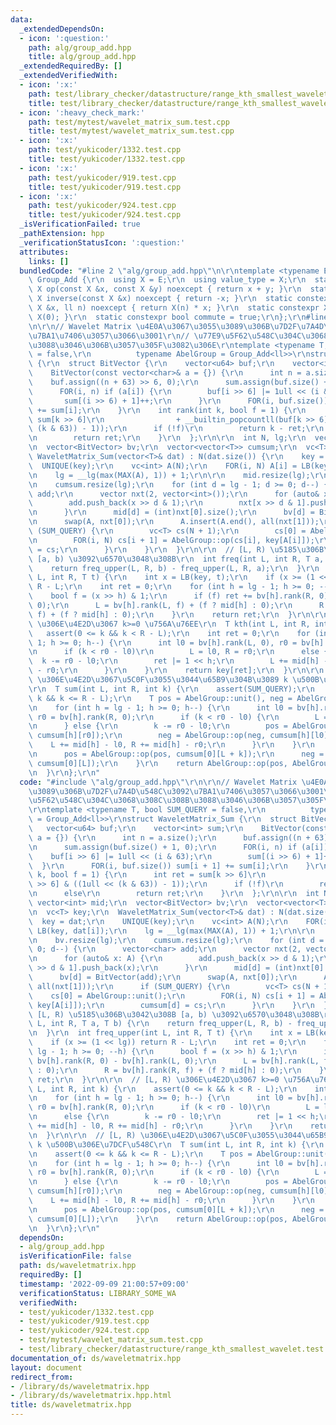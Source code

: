 ```yaml
---
data:
  _extendedDependsOn:
  - icon: ':question:'
    path: alg/group_add.hpp
    title: alg/group_add.hpp
  _extendedRequiredBy: []
  _extendedVerifiedWith:
  - icon: ':x:'
    path: test/library_checker/datastructure/range_kth_smallest_wavelet.test.cpp
    title: test/library_checker/datastructure/range_kth_smallest_wavelet.test.cpp
  - icon: ':heavy_check_mark:'
    path: test/mytest/wavelet_matrix_sum.test.cpp
    title: test/mytest/wavelet_matrix_sum.test.cpp
  - icon: ':x:'
    path: test/yukicoder/1332.test.cpp
    title: test/yukicoder/1332.test.cpp
  - icon: ':x:'
    path: test/yukicoder/919.test.cpp
    title: test/yukicoder/919.test.cpp
  - icon: ':x:'
    path: test/yukicoder/924.test.cpp
    title: test/yukicoder/924.test.cpp
  _isVerificationFailed: true
  _pathExtension: hpp
  _verificationStatusIcon: ':question:'
  attributes:
    links: []
  bundledCode: "#line 2 \"alg/group_add.hpp\"\n\r\ntemplate <typename E>\r\nstruct\
    \ Group_Add {\r\n  using X = E;\r\n  using value_type = X;\r\n  static constexpr\
    \ X op(const X &x, const X &y) noexcept { return x + y; }\r\n  static constexpr\
    \ X inverse(const X &x) noexcept { return -x; }\r\n  static constexpr X power(const\
    \ X &x, ll n) noexcept { return X(n) * x; }\r\n  static constexpr X unit() { return\
    \ X(0); }\r\n  static constexpr bool commute = true;\r\n};\r\n#line 2 \"ds/waveletmatrix.hpp\"\
    \n\r\n// Wavelet Matrix \u4E0A\u3067\u3055\u3089\u306B\u7D2F\u7A4D\u548C\u3092\
    \u7BA1\u7406\u3057\u3066\u3001\r\n// \u77E9\u5F62\u548C\u304C\u3068\u308C\u308B\
    \u3088\u3046\u306B\u3057\u305F\u3082\u306E\r\ntemplate <typename T, bool SUM_QUERY\
    \ = false,\r\n          typename AbelGroup = Group_Add<ll>>\r\nstruct WaveletMatrix_Sum\
    \ {\r\n  struct BitVector {\r\n    vector<u64> buf;\r\n    vector<int> sum;\r\n\
    \    BitVector(const vector<char>& a = {}) {\r\n      int n = a.size();\r\n  \
    \    buf.assign((n + 63) >> 6, 0);\r\n      sum.assign(buf.size() + 1, 0);\r\n\
    \      FOR(i, n) if (a[i]) {\r\n        buf[i >> 6] |= 1ull << (i & 63);\r\n \
    \       sum[(i >> 6) + 1]++;\r\n      }\r\n      FOR(i, buf.size()) sum[i + 1]\
    \ += sum[i];\r\n    }\r\n    int rank(int k, bool f = 1) {\r\n      int ret =\
    \ sum[k >> 6]\r\n                + __builtin_popcountll(buf[k >> 6] & ((1ull <<\
    \ (k & 63)) - 1));\r\n      if (!f)\r\n        return k - ret;\r\n      else\r\
    \n        return ret;\r\n    }\r\n  };\r\n\r\n  int N, lg;\r\n  vector<int> mid;\r\
    \n  vector<BitVector> bv;\r\n  vector<vector<T>> cumsum;\r\n  vc<T> key;\r\n \
    \ WaveletMatrix_Sum(vector<T>& dat) : N(dat.size()) {\r\n    key = dat;\r\n  \
    \  UNIQUE(key);\r\n    vc<int> A(N);\r\n    FOR(i, N) A[i] = LB(key, dat[i]);\r\
    \n    lg = __lg(max(MAX(A), 1)) + 1;\r\n\r\n    mid.resize(lg);\r\n    bv.resize(lg);\r\
    \n    cumsum.resize(lg);\r\n    for (int d = lg - 1; d >= 0; d--) {\r\n      vector<char>\
    \ add;\r\n      vector nxt(2, vector<int>());\r\n      for (auto& x: A) {\r\n\
    \        add.push_back(x >> d & 1);\r\n        nxt[x >> d & 1].push_back(x);\r\
    \n      }\r\n      mid[d] = (int)nxt[0].size();\r\n      bv[d] = BitVector(add);\r\
    \n      swap(A, nxt[0]);\r\n      A.insert(A.end(), all(nxt[1]));\r\n      if\
    \ (SUM_QUERY) {\r\n        vc<T> cs(N + 1);\r\n        cs[0] = AbelGroup::unit();\r\
    \n        FOR(i, N) cs[i + 1] = AbelGroup::op(cs[i], key[A[i]]);\r\n        cumsum[d]\
    \ = cs;\r\n      }\r\n    }\r\n  }\r\n\r\n  // [L, R) \u5185\u306B\u3042\u308B\
    \ [a, b) \u3092\u6570\u3048\u308B\r\n  int freq(int L, int R, T a, T b) {\r\n\
    \    return freq_upper(L, R, b) - freq_upper(L, R, a);\r\n  }\r\n  int freq_upper(int\
    \ L, int R, T t) {\r\n    int x = LB(key, t);\r\n    if (x >= (1 << lg)) return\
    \ R - L;\r\n    int ret = 0;\r\n    for (int h = lg - 1; h >= 0; --h) {\r\n  \
    \    bool f = (x >> h) & 1;\r\n      if (f) ret += bv[h].rank(R, 0) - bv[h].rank(L,\
    \ 0);\r\n      L = bv[h].rank(L, f) + (f ? mid[h] : 0);\r\n      R = bv[h].rank(R,\
    \ f) + (f ? mid[h] : 0);\r\n    }\r\n    return ret;\r\n  }\r\n\r\n  // [L, R)\
    \ \u306E\u4E2D\u3067 k>=0 \u756A\u76EE\r\n  T kth(int L, int R, int k) {\r\n \
    \   assert(0 <= k && k < R - L);\r\n    int ret = 0;\r\n    for (int h = lg -\
    \ 1; h >= 0; h--) {\r\n      int l0 = bv[h].rank(L, 0), r0 = bv[h].rank(R, 0);\r\
    \n      if (k < r0 - l0)\r\n        L = l0, R = r0;\r\n      else {\r\n      \
    \  k -= r0 - l0;\r\n        ret |= 1 << h;\r\n        L += mid[h] - l0, R += mid[h]\
    \ - r0;\r\n      }\r\n    }\r\n    return key[ret];\r\n  }\r\n\r\n  // [L, R)\
    \ \u306E\u4E2D\u3067\u5C0F\u3055\u3044\u65B9\u304B\u3089 k \u500B\u306E\u7DCF\u548C\
    \r\n  T sum(int L, int R, int k) {\r\n    assert(SUM_QUERY);\r\n    assert(0 <=\
    \ k && k <= R - L);\r\n    T pos = AbelGroup::unit(), neg = AbelGroup::unit();\r\
    \n    for (int h = lg - 1; h >= 0; h--) {\r\n      int l0 = bv[h].rank(L, 0),\
    \ r0 = bv[h].rank(R, 0);\r\n      if (k < r0 - l0) {\r\n        L = l0, R = r0;\r\
    \n      } else {\r\n        k -= r0 - l0;\r\n        pos = AbelGroup::op(pos,\
    \ cumsum[h][r0]);\r\n        neg = AbelGroup::op(neg, cumsum[h][l0]);\r\n    \
    \    L += mid[h] - l0, R += mid[h] - r0;\r\n      }\r\n    }\r\n    if (k) {\r\
    \n      pos = AbelGroup::op(pos, cumsum[0][L + k]);\r\n      neg = AbelGroup::op(neg,\
    \ cumsum[0][L]);\r\n    }\r\n    return AbelGroup::op(pos, AbelGroup::inverse(neg));\r\
    \n  }\r\n};\r\n"
  code: "#include \"alg/group_add.hpp\"\r\n\r\n// Wavelet Matrix \u4E0A\u3067\u3055\
    \u3089\u306B\u7D2F\u7A4D\u548C\u3092\u7BA1\u7406\u3057\u3066\u3001\r\n// \u77E9\
    \u5F62\u548C\u304C\u3068\u308C\u308B\u3088\u3046\u306B\u3057\u305F\u3082\u306E\
    \r\ntemplate <typename T, bool SUM_QUERY = false,\r\n          typename AbelGroup\
    \ = Group_Add<ll>>\r\nstruct WaveletMatrix_Sum {\r\n  struct BitVector {\r\n \
    \   vector<u64> buf;\r\n    vector<int> sum;\r\n    BitVector(const vector<char>&\
    \ a = {}) {\r\n      int n = a.size();\r\n      buf.assign((n + 63) >> 6, 0);\r\
    \n      sum.assign(buf.size() + 1, 0);\r\n      FOR(i, n) if (a[i]) {\r\n    \
    \    buf[i >> 6] |= 1ull << (i & 63);\r\n        sum[(i >> 6) + 1]++;\r\n    \
    \  }\r\n      FOR(i, buf.size()) sum[i + 1] += sum[i];\r\n    }\r\n    int rank(int\
    \ k, bool f = 1) {\r\n      int ret = sum[k >> 6]\r\n                + __builtin_popcountll(buf[k\
    \ >> 6] & ((1ull << (k & 63)) - 1));\r\n      if (!f)\r\n        return k - ret;\r\
    \n      else\r\n        return ret;\r\n    }\r\n  };\r\n\r\n  int N, lg;\r\n \
    \ vector<int> mid;\r\n  vector<BitVector> bv;\r\n  vector<vector<T>> cumsum;\r\
    \n  vc<T> key;\r\n  WaveletMatrix_Sum(vector<T>& dat) : N(dat.size()) {\r\n  \
    \  key = dat;\r\n    UNIQUE(key);\r\n    vc<int> A(N);\r\n    FOR(i, N) A[i] =\
    \ LB(key, dat[i]);\r\n    lg = __lg(max(MAX(A), 1)) + 1;\r\n\r\n    mid.resize(lg);\r\
    \n    bv.resize(lg);\r\n    cumsum.resize(lg);\r\n    for (int d = lg - 1; d >=\
    \ 0; d--) {\r\n      vector<char> add;\r\n      vector nxt(2, vector<int>());\r\
    \n      for (auto& x: A) {\r\n        add.push_back(x >> d & 1);\r\n        nxt[x\
    \ >> d & 1].push_back(x);\r\n      }\r\n      mid[d] = (int)nxt[0].size();\r\n\
    \      bv[d] = BitVector(add);\r\n      swap(A, nxt[0]);\r\n      A.insert(A.end(),\
    \ all(nxt[1]));\r\n      if (SUM_QUERY) {\r\n        vc<T> cs(N + 1);\r\n    \
    \    cs[0] = AbelGroup::unit();\r\n        FOR(i, N) cs[i + 1] = AbelGroup::op(cs[i],\
    \ key[A[i]]);\r\n        cumsum[d] = cs;\r\n      }\r\n    }\r\n  }\r\n\r\n  //\
    \ [L, R) \u5185\u306B\u3042\u308B [a, b) \u3092\u6570\u3048\u308B\r\n  int freq(int\
    \ L, int R, T a, T b) {\r\n    return freq_upper(L, R, b) - freq_upper(L, R, a);\r\
    \n  }\r\n  int freq_upper(int L, int R, T t) {\r\n    int x = LB(key, t);\r\n\
    \    if (x >= (1 << lg)) return R - L;\r\n    int ret = 0;\r\n    for (int h =\
    \ lg - 1; h >= 0; --h) {\r\n      bool f = (x >> h) & 1;\r\n      if (f) ret +=\
    \ bv[h].rank(R, 0) - bv[h].rank(L, 0);\r\n      L = bv[h].rank(L, f) + (f ? mid[h]\
    \ : 0);\r\n      R = bv[h].rank(R, f) + (f ? mid[h] : 0);\r\n    }\r\n    return\
    \ ret;\r\n  }\r\n\r\n  // [L, R) \u306E\u4E2D\u3067 k>=0 \u756A\u76EE\r\n  T kth(int\
    \ L, int R, int k) {\r\n    assert(0 <= k && k < R - L);\r\n    int ret = 0;\r\
    \n    for (int h = lg - 1; h >= 0; h--) {\r\n      int l0 = bv[h].rank(L, 0),\
    \ r0 = bv[h].rank(R, 0);\r\n      if (k < r0 - l0)\r\n        L = l0, R = r0;\r\
    \n      else {\r\n        k -= r0 - l0;\r\n        ret |= 1 << h;\r\n        L\
    \ += mid[h] - l0, R += mid[h] - r0;\r\n      }\r\n    }\r\n    return key[ret];\r\
    \n  }\r\n\r\n  // [L, R) \u306E\u4E2D\u3067\u5C0F\u3055\u3044\u65B9\u304B\u3089\
    \ k \u500B\u306E\u7DCF\u548C\r\n  T sum(int L, int R, int k) {\r\n    assert(SUM_QUERY);\r\
    \n    assert(0 <= k && k <= R - L);\r\n    T pos = AbelGroup::unit(), neg = AbelGroup::unit();\r\
    \n    for (int h = lg - 1; h >= 0; h--) {\r\n      int l0 = bv[h].rank(L, 0),\
    \ r0 = bv[h].rank(R, 0);\r\n      if (k < r0 - l0) {\r\n        L = l0, R = r0;\r\
    \n      } else {\r\n        k -= r0 - l0;\r\n        pos = AbelGroup::op(pos,\
    \ cumsum[h][r0]);\r\n        neg = AbelGroup::op(neg, cumsum[h][l0]);\r\n    \
    \    L += mid[h] - l0, R += mid[h] - r0;\r\n      }\r\n    }\r\n    if (k) {\r\
    \n      pos = AbelGroup::op(pos, cumsum[0][L + k]);\r\n      neg = AbelGroup::op(neg,\
    \ cumsum[0][L]);\r\n    }\r\n    return AbelGroup::op(pos, AbelGroup::inverse(neg));\r\
    \n  }\r\n};\r\n"
  dependsOn:
  - alg/group_add.hpp
  isVerificationFile: false
  path: ds/waveletmatrix.hpp
  requiredBy: []
  timestamp: '2022-09-09 21:00:57+09:00'
  verificationStatus: LIBRARY_SOME_WA
  verifiedWith:
  - test/yukicoder/1332.test.cpp
  - test/yukicoder/919.test.cpp
  - test/yukicoder/924.test.cpp
  - test/mytest/wavelet_matrix_sum.test.cpp
  - test/library_checker/datastructure/range_kth_smallest_wavelet.test.cpp
documentation_of: ds/waveletmatrix.hpp
layout: document
redirect_from:
- /library/ds/waveletmatrix.hpp
- /library/ds/waveletmatrix.hpp.html
title: ds/waveletmatrix.hpp
---
```

